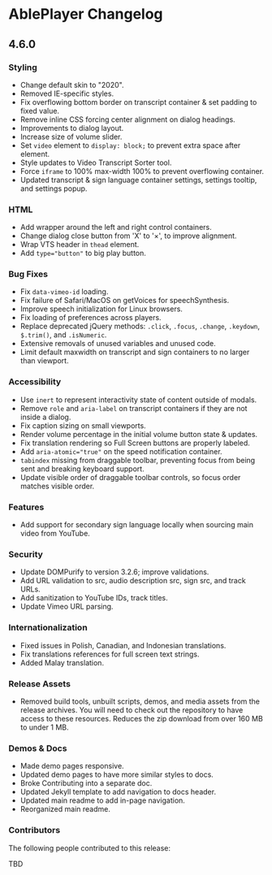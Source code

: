 # AblePlayer Changelog

## 4.6.0

### Styling
- Change default skin to "2020".
- Removed IE-specific styles.
- Fix overflowing bottom border on transcript container & set padding to fixed value.
- Remove inline CSS forcing center alignment on dialog headings.
- Improvements to dialog layout.
- Increase size of volume slider.
- Set `video` element to `display: block;` to prevent extra space after element.
- Style updates to Video Transcript Sorter tool.
- Force `iframe` to 100% max-width 100% to prevent overflowing container.
- Updated transcript & sign language container settings, settings tooltip, and settings popup.

### HTML
- Add wrapper around the left and right control containers.
- Change dialog close button from 'X' to '×', to improve alignment.
- Wrap VTS header in `thead` element.
- Add `type="button"` to big play button.

### Bug Fixes
- Fix `data-vimeo-id` loading.
- Fix failure of Safari/MacOS on getVoices for speechSynthesis.
- Improve speech initialization for Linux browsers.
- Fix loading of preferences across players.
- Replace deprecated jQuery methods: `.click`, `.focus`, `.change`, `.keydown`, `$.trim()`, and `.isNumeric`.
- Extensive removals of unused variables and unused code.
- Limit default maxwidth on transcript and sign containers to no larger than viewport.

### Accessibility
- Use `inert` to represent interactivity state of content outside of modals.
- Remove `role` and `aria-label` on transcript containers if they are not inside a dialog.
- Fix caption sizing on small viewports.
- Render volume percentage in the initial volume button state & updates.
- Fix translation rendering so Full Screen buttons are properly labeled.
- Add `aria-atomic="true"` on the speed notification container.
- `tabindex` missing from draggable toolbar, preventing focus from being sent and breaking keyboard support.
- Update visible order of draggable toolbar controls, so focus order matches visible order.

### Features
- Add support for secondary sign language locally when sourcing main video from YouTube.

### Security
- Update DOMPurify to version 3.2.6; improve validations.
- Add URL validation to src, audio description src, sign src, and track URLs.
- Add sanitization to YouTube IDs, track titles.
- Update Vimeo URL parsing.

### Internationalization
- Fixed issues in Polish, Canadian, and Indonesian translations.
- Fix translations references for full screen text strings.
- Added Malay translation.

### Release Assets
- Removed build tools, unbuilt scripts, demos, and media assets from the release archives. You will need to check out the repository to have access to these resources. Reduces the zip download from over 160 MB to under 1 MB.

### Demos & Docs
- Made demo pages responsive.
- Updated demo pages to have more similar styles to docs.
- Broke Contributing into a separate doc.
- Updated Jekyll template to add navigation to docs header.
- Updated main readme to add in-page navigation.
- Reorganized main readme.

### Contributors

The following people contributed to this release:

TBD